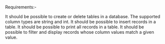 Requirements:-

It should be possible to create or delete tables in a database.
The supported column types are string and int.
It should be possible to insert records in a table.
It should be possible to print all records in a table.
It should be possible to filter and display records whose column values match a given value.
